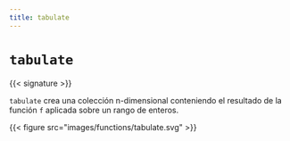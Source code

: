 ```yaml
---
title: tabulate
---
```


# `tabulate`

{{< signature >}}

`tabulate` crea una colección n-dimensional conteniendo el resultado de la función `f` aplicada sobre un rango de enteros.

{{< figure src="images/functions/tabulate.svg" >}}
